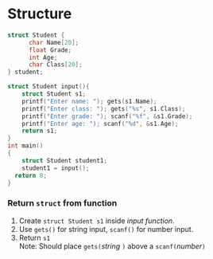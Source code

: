 # Structure
```c
struct Student {
      char Name[20];
      float Grade;
      int Age;
      char Class[20];
} student;

struct Student input(){
    struct Student s1;
    printf("Enter name: "); gets(s1.Name);
    printf("Enter class: "); gets("%s", s1.Class);
    printf("Enter grade: "); scanf("%f", &s1.Grade);
    printf("Enter age: "); scanf("%d", &s1.Age);
    return s1;
}
int main() 
{
    struct Student student1;
    student1 = input();
  return 0; 
} 
```
### Return `struct` from function
1. Create `struct Student s1` inside _input function_.
2. Use `gets()` for string input, `scanf()` for number input.
3. Return `s1`  
Note: Should place `gets(`_string_ `)` above a `scanf(`_number_`)`
